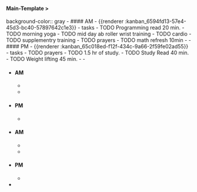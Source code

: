 #### Main-Template > 
background-color:: gray
	- #### AM
		- {{renderer :kanban_6594fd13-57e4-45d3-bc40-57897642c1e3}}
			- tasks
				- TODO Programming read 20 min.
				- TODO morning yoga
				- TODO mid day ab roller wrist training
				- TODO cardio
				- TODO supplementry training
				- TODO prayers
				- TODO math refresh 10min
		-
	- #### PM
		- {{renderer :kanban_65c018ed-f12f-434c-9a66-2f59fe02ad55}}
			- tasks
				- TODO prayers
				- TODO 1.5 hr of study.
				- TODO Study Read 40 min.
				- TODO Weight lifting 45 min.
				-
		-
- #### AM
	-
	-
- #### PM
	-
- #### AM
	-
	-
- #### PM
	-
-
